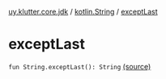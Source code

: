 [uy.klutter.core.jdk](../index.md) / [kotlin.String](index.md) / [exceptLast](.)


# exceptLast
<code>fun String.exceptLast(): String</code> [(source)](https://github.com/kohesive/klutter/blob/master/core-jdk6/src/main/kotlin/uy/klutter/core/jdk/Strings.kt#L6)<br/>

